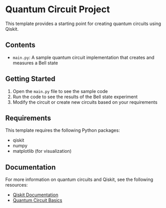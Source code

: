 # Quantum Circuit Project

This template provides a starting point for creating quantum circuits using Qiskit. 

## Contents

- `main.py`: A sample quantum circuit implementation that creates and measures a Bell state

## Getting Started

1. Open the `main.py` file to see the sample code
2. Run the code to see the results of the Bell state experiment
3. Modify the circuit or create new circuits based on your requirements

## Requirements

This template requires the following Python packages:
- qiskit
- numpy
- matplotlib (for visualization)

## Documentation

For more information on quantum circuits and Qiskit, see the following resources:
- [Qiskit Documentation](https://qiskit.org/documentation/)
- [Quantum Circuit Basics](https://qiskit.org/documentation/tutorials/circuits/1_getting_started_with_qiskit.html)
